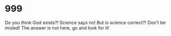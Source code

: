 # 999
Do you think God exists?! Science says no! But is science correct?! Don't be misled! The answer is not here, go and look for it!

